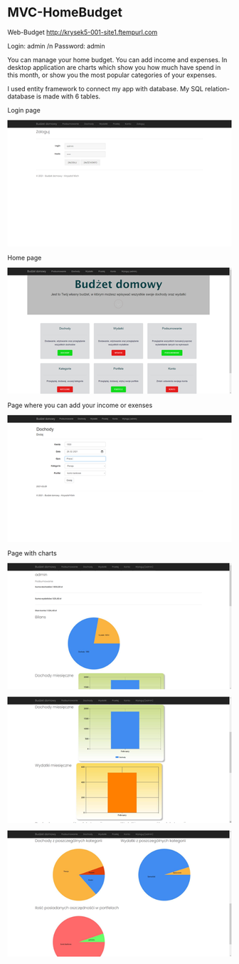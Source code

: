 # MVC-HomeBudget
Web-Budget     http://krysek5-001-site1.ftempurl.com

Login: admin /n
Password: admin

You can manage your home budget. You can add income and expenses. In desktop application are charts which show you how much have spend in this month, or show you the most popular categories of your expenses. 

I used entity framework to connect my app with database. My SQL relation-database is made with 6 tables. 

Login page

![Login page](https://github.com/kkklich/MVC-HomeBudget/blob/master/ScreenShot/Log_page.png)

Home page

![alt text](https://github.com/kkklich/MVC-HomeBudget/blob/master/ScreenShot/Home_page.png)

Page where you can add your income or exenses

![alt text](https://github.com/kkklich/MVC-HomeBudget/blob/master/ScreenShot/Income_page.png)

Page with charts

![alt text](https://github.com/kkklich/MVC-HomeBudget/blob/master/ScreenShot/chart_page.png)

![alt text](https://github.com/kkklich/MVC-HomeBudget/blob/master/ScreenShot/chart2_page.png)

![alt text](https://github.com/kkklich/MVC-HomeBudget/blob/master/ScreenShot/chart3_page.png)




